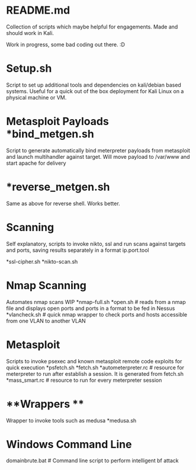 README.md
=======
Collection of scripts which maybe helpful for engagements.
Made and should work in Kali.

Work in progress, some bad coding out there. :D

**Setup.sh**
======
Script to set up additional tools and dependencies on kali/debian based systems.
Useful for a quick out of the box deployment for Kali Linux on a physical machine or VM.

**Metasploit Payloads**
*bind_metgen.sh
=====
Script to generate automatically bind meterpreter payloads from metasploit and
launch multihandler against target. Will move payload to /var/www and start apache for delivery

*reverse_metgen.sh
=====
Same as above for reverse shell. Works better.

**Scanning**
=====
Self explanatory, scripts to invoke nikto, ssl and run scans against targets and ports, saving results separately
in a format ip.port.tool

*ssl-cipher.sh
*nikto-scan.sh

**Nmap Scanning**
=====
Automates nmap scans WIP
*nmap-full.sh
*open.sh # reads from a nmap file and displays open ports and ports in a format to be fed in Nessus
*vlancheck.sh # quick nmap wrapper to check ports and hosts accessible from one VLAN to another VLAN 

**Metasploit**
=====
Scripts to invoke psexec and known metasploit remote code exploits for quick execution
*psfetch.sh
*fetch.sh
*autometerpreter.rc # resource for meterpreter to run after establish a session. It is generated from fetch.sh
*mass_smart.rc # resource to run for every meterpreter session

**Wrappers **
=====
Wrapper to invoke tools such as medusa
*medusa.sh 

**Windows Command Line**
=====

domainbrute.bat # Command line script to perform intelligent bf attack


